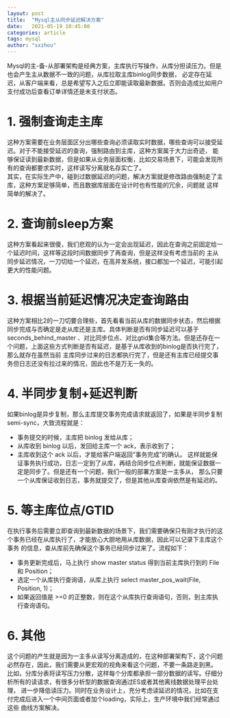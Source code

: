 ```yaml
---
layout: post
title:  "Mysql主从同步延迟解决方案"
date:   2021-05-19 10:45:00
categories: article
tags: mysql
author: "sxzhou"
---   
```


Mysql的主-备-从部署架构是经典方案，主库执行写操作，从库分担读压力。但是也会产生主从数据不一致的问题，从库拉取主库binlog同步数据，
必定存在延迟，从客户端来看，总是希望写入之后立即能读取最新数据。否则会造成比如用户支付成功后查看订单详情还是未支付状态。

# 1. 强制查询走主库
这种方案需要在业务层面区分出哪些查询必须读取实时数据，哪些查询可以接受延迟。对于不能接受延迟的查询，强制路由到主库，这种方案属于大力出奇迹，
能够保证读到最新数据，但是如果从业务层面权衡，比如交易场景下，可能会发现所有的查询都要求实时，这样读写分离就名存实亡了。  
其实，在实际生产中，碰到过数据延迟的问题，解决方案就是修改路由强制走了主库，这种方案足够简单，而且数据库层面在设计时也有性能的冗余，问题就
这样简单的解决了。

# 2. 查询前sleep方案  
这种方案看起来很傻，我们悲观的认为一定会出现延迟，因此在查询之前固定给一个延迟时间，这样等这段时间数据同步了再查询，但是这样没有考虑当前的
主从同步延迟情况，一刀切给一个延迟，在高并发系统，接口都加一个延迟，可能引起更大的性能问题。

# 3. 根据当前延迟情况决定查询路由
这种方案相比2的一刀切要合理些，首先看看当前从库的数据同步状态，然后根据同步完成与否确定是走从库还是主库。具体判断是否有同步延迟可以基于seconds_behind_master
、对比同步位点、对比gtid集合等方法。但是还存在一个问题，上面这些方式判断是否有延迟，是基于从库收到的binlog是否执行完了，那么就存在虽然当前
主库同步过来的日志都执行完了，但是还有主库已经提交事务但日志还没有拉过来的情况，因此也不是万无一失的。

# 4. 半同步复制+延迟判断
如果binlog是异步复制，那么主库提交事务完成请求就返回了，如果是半同步复制semi-sync，大致流程就是：
* 事务提交的时候，主库把 binlog 发给从库；
* 从库收到 binlog 以后，发回给主库一个 ack，表示收到了；
* 主库收到这个 ack 以后，才能给客户端返回“事务完成”的确认。
这样就能保证事务执行成功，日志一定到了从库，再结合同步位点判断，就能保证数据一定是同步了。但是还有一个问题，我们一般的部署方案是一主多从，
那么只要一个从库保证收到日志，事务就提交了，但是其他从库查询依然是有延迟的。

# 5. 等主库位点/GTID
在执行事务后需要立即查询到最新数据的场景下，我们需要确保只有刚才执行的这个事务已经在从库执行了，才能放心大胆地用从库数据，因此可以记录下主库这个事务
的信息，查从库前先确保这个事务已经同步过来了。流程如下：
* 事务更新完成后，马上执行 show master status 得到当前主库执行到的 File 和 Position；
* 选定一个从库执行查询语，从库上执行 select master_pos_wait(File, Position, 1)；
* 如果返回值是 >=0 的正整数，则在这个从库执行查询语句，否则，到主库执行查询语句。

# 6. 其他
这个问题的产生就是因为一主多从读写分离造成的，在这种部署架构下，这个问题必然存在，因此，我们需要从更宏观的视角来看这个问题，不要一条路走到黑。
比如，分库分表将读写压力分散，这样每个分库都承担一部分数据的读写。仔细分析所有的读请求，有很多分析型的数据查询通过ES或者其他离线数据处理平台处理，
进一步降低读压力。同时在业务设计上，充分考虑读延迟的情况，比如在支付完成后进入一个中间页面或者加个loading，实际上，生产环境中我们经常通过这些
曲线方案解决。
